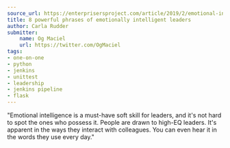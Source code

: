 ```yaml
---
source_url: https://enterprisersproject.com/article/2019/2/emotional-intelligence-8-go-phrases-leaders
title: 8 powerful phrases of emotionally intelligent leaders
author: Carla Rudder
submitter:
    name: Og Maciel
    url: https://twitter.com/OgMaciel
tags:
- one-on-one
- python
- jenkins
- unittest
- leadership
- jenkins pipeline
- flask
---
```


"Emotional intelligence is a must-have soft skill for leaders, and it's not hard to spot the ones who possess it. People are drawn to high-EQ leaders. It's apparent in the ways they interact with colleagues. You can even hear it in the words they use every day." 
